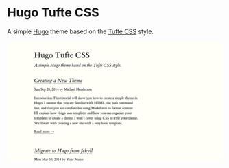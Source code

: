 # Hugo Tufte CSS
A simple [Hugo](https://gohugo.io) theme based on the [Tufte CSS](https://github.com/edwardtufte/tufte-css/) style.

![Screenshot](https://raw.githubusercontent.com/alanorth/hugo-theme-tufte-css/master/screenshot@2x.png "Screenshot")
